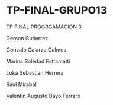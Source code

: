 # TP-FINAL-GRUPO13
 TP FINAL PROGRGAMACION 3 
 
Gerson Gutierrez

Gonzalo Galarza Galmes

Marina Soledad Esttamatti

Luka Sebastian Herrera

Raul Mirabal

Valentín Augusto Bayo Ferraro
